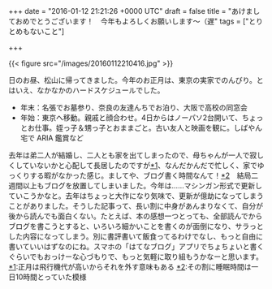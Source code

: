 
+++
date = "2016-01-12 21:21:26 +0000 UTC"
draft = false
title = "あけましておめでとうございます！　今年もよろしくお願いします～（遅"
tags = ["とりとめもないこと"]

+++


{{< figure src="/images/20160112210416.jpg"  >}}

日のお昼、松山に帰ってきました。今年のお正月は、東京の実家でのんびり。とはいえ、なかなかのハードスケジュールでした。

<ul>
<li>年末：名張でお墓参り、奈良の友達んちでお泊り、大阪で高校の同窓会</li>
<li>年始：東京へ移動。親戚と顔合わせ。4日からはノーパソ2台開いて、ちょっとお仕事。姪っ子＆甥っ子とおままごと。古い友人と映画を観に。しばやん宅で ARIA 鑑賞など</li>
</ul>去年は弟二人が結婚し、二人とも家を出てしまったので、母ちゃんが一人で寂しくしていないかと心配して長居したのですが<a href="#f-4615570a" name="fn-4615570a" title="正月は飛行機代が高いからそれを外す意味もある">*1</a>、なんだかんだで忙しく、家でゆっくりする暇がなかった感じ。ましてや、ブログ書く時間なんて！<a href="#f-2f248d86" name="fn-2f248d86" title="その割に睡眠時間は一日10時間とっていた模様">*2</a>　結局二週間以上もブログを放置してしまいました。今年は……マシンガン形式で更新していこうかなと。去年はちょっと大作になり気味で、更新が億劫になってしまうことがありました。そうした記事って、長い割に中身があんまりなくて、自分が後から読んでも面白くない。たとえば、本の感想一つとっても、全部読んでからブログを書こうとすると、いろいろ細かいことを書くのが面倒になり、サラっとした内容になってしまう。別に書評書いて飯食ってるわけでなし、もっと自由に書いていいはずなのにね。スマホの「はてなブログ」アプリでちょちょいと書くぐらいでもおっけーな心づもりで、もっと気軽に取り組もうかなーと思います。
<div class="footnote">
<a href="#fn-4615570a" name="f-4615570a" class="footnote-number">*1</a><span class="footnote-delimiter">:</span><span class="footnote-text">正月は飛行機代が高いからそれを外す意味もある</span>
<a href="#fn-2f248d86" name="f-2f248d86" class="footnote-number">*2</a><span class="footnote-delimiter">:</span><span class="footnote-text">その割に睡眠時間は一日10時間とっていた模様</span>
</div>

